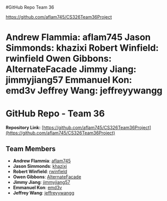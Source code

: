 #GitHub Repo Team 36

https://github.com/aflam745/CS326Team36Project

Andrew Flammia: aflam745
Jason Simmonds: khazixi
Robert Winfield: rwinfield
Owen Gibbons: AlternateFacade
Jimmy Jiang: jimmyjiang57
Emmanuel Kon: emd3v
Jeffrey Wang: jeffreyywangg
=======
# GitHub Repo - Team 36

**Repository Link:** [https://github.com/aflam745/CS326Team36Project](https://github.com/aflam745/CS326Team36Project)

## Team Members

- **Andrew Flammia**: [aflam745](https://github.com/aflam745)
- **Jason Simmonds**: [khazixi](https://github.com/khazixi)
- **Robert Winfield**: [rwinfield](https://github.com/rwinfield)
- **Owen Gibbons**: [AlternateFacade](https://github.com/AlternateFacade)
- **Jimmy Jiang**: [jimmyjiang57](https://github.com/jimmyjiang57)
- **Emmanuel Kon**: [emd3v](https://github.com/emd3v)
- **Jeffrey Wang**: [jeffreyywangg](https://github.com/jeffreyywangg)